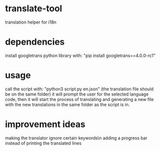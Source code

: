 # translate-tool
translation helper for i18n

# dependencies

install googletrans python library with: "pip install googletrans==4.0.0-rc1"

# usage

call the script with: "python3 script.py en.json" (the translation file should be on the same folder)
it will prompt the user for the selected language code, then it will start the process of translating and generating a new file with the new translations in the same folder as the script is in.

# improvement ideas

making the translator ignore certain keywords\n
adding a progress bar instead of printing the translated lines
